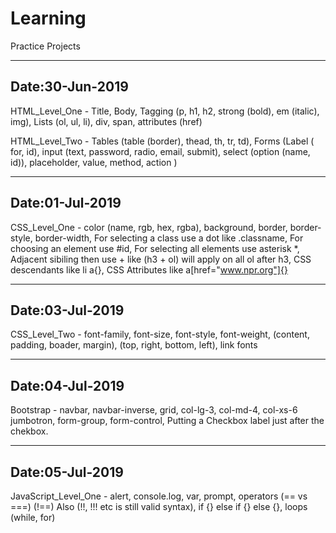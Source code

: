 # Learning
Practice Projects

----------------
Date:30-Jun-2019
----------------
HTML_Level_One - Title, Body, Tagging (p, h1, h2, strong (bold), em (italic), img), Lists (ol, ul, li), div, span, attributes (href)

HTML_Level_Two - Tables (table (border), thead, th, tr, td), Forms (Label ( for, id), input (text, password, radio, email, submit), select (option (name, id)), placeholder, value, method, action )

----------------
Date:01-Jul-2019
----------------
CSS_Level_One - color (name, rgb, hex, rgba), background, border, border-style, border-width, For selecting a class use a dot like .classname, For choosing an element use #id, For selecting all elements use asterisk *, Adjacent sibiling then use + like (h3 + ol) will apply on all ol after h3, CSS descendants like li a{}, CSS Attributes like a[href="www.npr.org"]{}

----------------
Date:03-Jul-2019
----------------
CSS_Level_Two - font-family, font-size, font-style, font-weight, (content, padding, boader, margin), (top, right, bottom, left), link fonts

----------------
Date:04-Jul-2019
----------------
Bootstrap - navbar, navbar-inverse, grid, col-lg-3, col-md-4, col-xs-6 jumbotron, form-group, form-control, Putting a Checkbox label just after the chekbox.

----------------
Date:05-Jul-2019
----------------
JavaScript_Level_One - alert, console.log, var, prompt, operators (== vs ===) (!==) Also (!!, !!! etc is still valid syntax), if {} else if {} else {}, loops (while, for)
